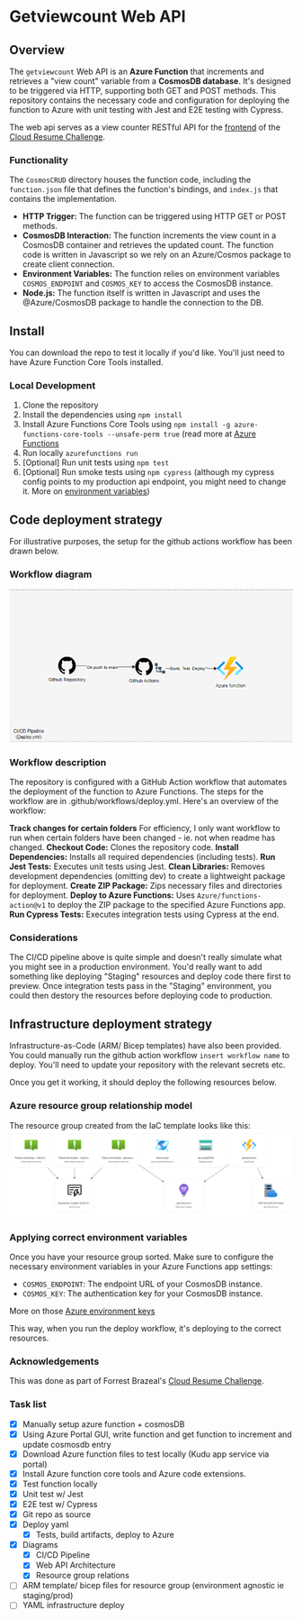 # Getviewcount Web API

## Overview

The `getviewcount` Web API is an **Azure Function** that increments and retrieves a "view count" variable from a **CosmosDB database**. It's designed to be triggered via HTTP, supporting both GET and POST methods. This repository contains the necessary code and configuration for deploying the function to Azure with unit testing with Jest and E2E testing with Cypress.

The web api serves as a view counter RESTful API for the [frontend](https://github.com/hughdtt/cloud-resume-frontend) of the [Cloud Resume Challenge](https://cloudresumechallenge.dev/).

### Functionality

The `CosmosCRUD` directory houses the function code, including the `function.json` file that defines the function's bindings, and `index.js` that contains the implementation.

- **HTTP Trigger:** The function can be triggered using HTTP GET or POST methods.
- **CosmosDB Interaction:** The function increments the view count in a CosmosDB container and retrieves the updated count. The function code is written in Javascript so we rely on an Azure/Cosmos package to create client connection.
- **Environment Variables:** The function relies on environment variables `COSMOS_ENDPOINT` and `COSMOS_KEY` to access the CosmosDB instance.
- **Node.js:** The function itself is written in Javascript and uses the @Azure/CosmosDB package to handle the connection to the DB.

## Install

You can download the repo to test it locally if you'd like. You'll just need to have Azure Function Core Tools installed.

### Local Development

1. Clone the repository
2. Install the dependencies using `npm install`
3. Install Azure Functions Core Tools using `npm install -g azure-functions-core-tools --unsafe-perm true` (read more at [Azure Functions](https://learn.microsoft.com/en-us/azure/azure-functions/functions-run-local?tabs=windows%2Cportal%2Cv2%2Cbash&pivots=programming-language-csharp)
4. Run locally `azurefunctions run`
5. [Optional] Run unit tests using `npm test`
6. [Optional] Run smoke tests using `npm cypress` (although my cypress config points to my production api endpoint, you might need to change it. More on [environment variables](https://docs.cypress.io/guides/guides/environment-variables))

## Code deployment strategy

For illustrative purposes, the setup for the github actions workflow has been drawn below.

### Workflow diagram

![workflow-diagram.png](./assets/ci-cd.PNG)

### Workflow description

The repository is configured with a GitHub Action workflow that automates the deployment of the function to Azure Functions. The steps for the workflow are in .github/workflows/deploy.yml. Here's an overview of the workflow:

**Track changes for certain folders** For efficiency, I only want workflow to run when certain folders have been changed - ie. not when readme has changed.
**Checkout Code:** Clones the repository code.
**Install Dependencies:** Installs all required dependencies (including tests).
**Run Jest Tests:** Executes unit tests using Jest.
**Clean Libraries:** Removes development dependencies (omitting dev) to create a lightweight package for deployment.
**Create ZIP Package:** Zips necessary files and directories for deployment.
**Deploy to Azure Functions:** Uses `Azure/functions-action@v1` to deploy the ZIP package to the specified Azure Functions app.
**Run Cypress Tests:** Executes integration tests using Cypress at the end.

### Considerations

The CI/CD pipeline above is quite simple and doesn't really simulate what you might see in a production environment. You'd really want to add something like deploying "Staging" resources and deploy code there first to preview. Once integration tests pass in the "Staging" environment, you could then destory the resources before deploying code to production.

## Infrastructure deployment strategy

Infrastructure-as-Code (ARM/ Bicep templates) have also been provided. You could manually run the github action workflow `insert workflow name` to deploy. You'll need to update your repository with the relevant secrets etc.

Once you get it working, it should deploy the following resources below.

### Azure resource group relationship model
The resource group created from the IaC template looks like this:
![resource-visualiser.png](./assets/resource-visualiser.PNG)


### Applying correct environment variables

Once you have your resource group sorted. Make sure to configure the necessary environment variables in your Azure Functions app settings:

- `COSMOS_ENDPOINT`: The endpoint URL of your CosmosDB instance.
- `COSMOS_KEY`: The authentication key for your CosmosDB instance.

More on those [Azure environment keys](https://learn.microsoft.com/en-us/azure/azure-functions/functions-how-to-use-azure-function-app-settings?tabs=portal)

This way, when you run the deploy workflow, it's deploying to the correct resources.

### Acknowledgements
This was done as part of Forrest Brazeal's [Cloud Resume Challenge](https://cloudresumechallenge.dev/).

### Task list
- [x] Manually setup azure function + cosmosDB
- [x] Using Azure Portal GUI, write function and get function to increment and update cosmosdb entry
- [x] Download Azure function files to test locally (Kudu app service via portal)
- [x] Install Azure function core tools and Azure code extensions.
- [x] Test function locally
- [x] Unit test w/ Jest
- [x] E2E test w/ Cypress
- [x] Git repo as source
- [x] Deploy yaml
    - [x] Tests, build artifacts, deploy to Azure
- [x] Diagrams
    - [x] CI/CD Pipeline
    - [x] Web API Architecture
    - [x] Resource group relations
- [ ] ARM template/ bicep files for resource group (environment agnostic ie staging/prod)
- [ ] YAML infrastructure deploy

